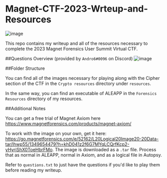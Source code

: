 # Magnet-CTF-2023-Wrteup-and-Resources
![image](https://user-images.githubusercontent.com/33331153/236711082-f0ec3a18-a790-41f2-93e6-14cadc9aaf0d.png)

This repo contains my writeup and all of the resources necessary to complete the 2023 Magnet Forensics User Summit Virtual CTF.

##Questions Overview (provided by ``Andro6#0096`` on Discord)
![image](https://user-images.githubusercontent.com/33331153/236711628-9166dab4-93ed-4df3-ba8e-317581625c25.png)

##Folder Structure

You can find all of the images necessary for playing along with the Cipher section of the CTF in the ``Crypto resources`` directory under ``resources``.

In the same way, you can find an executable of ALEAPP in the ``Forensics Resources`` directory of my resources.

##Additional Notes

You can get a free trial of Magnet Axiom here https://www.magnetforensics.com/products/magnet-axiom/

To work with the image on your own, get it here: https://go.magnetforensics.com/e/52162/L20Logical20Image20-20Data-tar/lhwp55/1349654479?h=khD041z2f6G7MYqLCQrfKcp2-yHyrjShX0ToeHbrFMo. The image is downloaded as a ``.tar`` file. Process that as normal in ALEAPP, normal in Axiom, and as a logical file in Autopsy.

Refer to ``questions.txt`` to just have the questions if you'd like to play them before reading my writeup.
